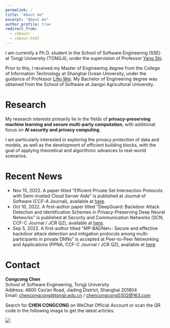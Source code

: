 ```yaml
---
permalink: /
title: "About me"
excerpt: "About me"
author_profile: true
redirect_from: 
  - /about/
  - /about.html
---
```


I am currently a Ph.D. student in the School of Software Engineering (SSE) at Tongji University (TONGJI), under the supervision of Professor [Yang Shi](https://sse.tongji.edu.cn/info/1212/3267.htm).  <br>

Prior to this, I received my Master of Engineering degree from the College of Information Technology at Shanghai Ocean University, under the guidance of Professor [Lifei Wei](https://cie.shmtu.edu.cn/2022/0612/c6356a175593/page.htm). My Bachelor of Engineering degree was obtained from the School of Software at Jiangxi Agricultural University.

# Research
My research interests primarily lie in the fields of **privacy-preserving machine learning and secure multi-party computation**, with additional focus on **AI security and privacy computing**.   <br>

I am particularly interested in exploring the privacy protection of data and models, as well as the development of efficient building blocks, with the goal of applying theoretical and algorithmic advances to real-world scenarios.

# Recent News
* Nov 15, 2022. A paper titled "Efficient Private Set Intersection Protocols with Semi-trusted Cloud Server Aide" is published at Journal of Software (CCF-A Journal), available at [here](http://dx.doi.org/10.13328/j.cnki.jos.006397).
* Oct 10, 2022. A first-author paper titled "DeepGuard: Backdoor Attack Detection and Identification Schemes in Privacy-Preserving Deep Neural Networks" is published at Security and Communication Networks (SCN, CCF-C Journal / JCR Q2), available at [here](https://doi.org/10.1155/2022/2985308).
* Sep 5, 2022. A first-author titled "MP-BADNet+: Secure and effective backdoor attack detection and mitigation protocols among multi-participants in private DNNs" is accepted at Peer-to-Peer Networking and Applications (PPNA, CCF-C Journal / JCR Q2), available at [here](https://doi.org/10.1007/s12083-022-01377-6).

# Contact
<b>Congcong Chen</b> <br>
School of Software Engineering, Tongji University <br>
Address: 4800 Cao’an  Road, Jiading District, Shanghai 201804 <br>
Email: chencongcong@tongji.edu.cn / chencongcong0302@163.com <br>

Search for <b>CHEN CONGCONG</b> on WeChat Official Account or scan the QR code in the following image to get the latest articles.

<img src="https://chen-congcong.github.io/images/WeChat_QR.jpg" sytle="display: block;margin-left: auto;margin-right: auto;width: 50%;">
<!---Activity and Service--->
<!---Experience--->
